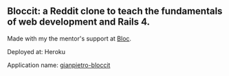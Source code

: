 ## Bloccit: a Reddit clone to teach the fundamentals of web development and Rails 4.

Made with my the mentor's support at [Bloc](http://bloc.io).

Deployed at: Heroku

Application name: [gianpietro-bloccit](https://gianpietro-bloccit.herokuapp.com)